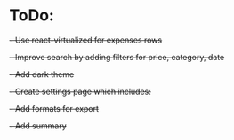 # ToDo:
~~- Use react-virtualized for expenses rows~~

~~- Improve search by adding filters for price, category, date~~

~~- Add dark theme~~

~~- Create settings page which includes:~~

~~- Add formats for export~~

~~- Add summary~~
